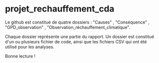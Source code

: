 # projet_rechauffement_cda

Le github est constitué de quatre dossiers : "Causes" , "Conséquence" , "GPD_observation" , "Observation_réchauffement_climatique".

Chaque dossier représente une partie du rapport. 
Un dossier est constitué d'un ou plusieurs fichier de code, ainsi que les fichiers CSV qui ont été utilisé pour les analyses. 

Bonne lecture !
